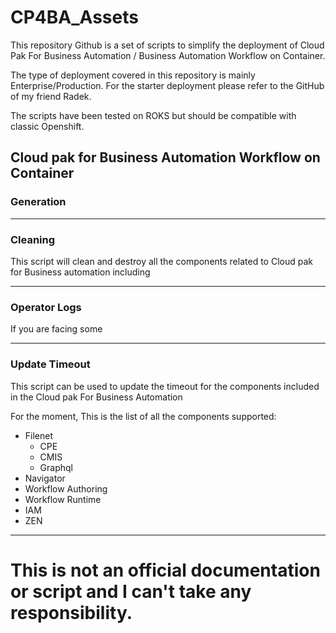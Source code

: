
# CP4BA_Assets

This repository Github is a set of scripts to simplify the deployment of Cloud Pak For Business Automation / Business Automation Workflow on Container.

The type of deployment covered in this repository is mainly Enterprise/Production. 
For the starter deployment please refer to the GitHub of my friend Radek. 

The scripts have been tested on ROKS but should be compatible with classic Openshift.


## Cloud pak for Business Automation Workflow on Container


### Generation


***
### Cleaning

This script will clean and destroy all the components related to Cloud pak for Business automation including 

***
### Operator Logs



If you are facing some 

***

### Update Timeout 

This script can be used to update the timeout for the components included in the Cloud pak For Business Automation 

For the moment, This is the list of all the components supported: 

* Filenet
    - CPE
    - CMIS
    - Graphql
* Navigator
* Workflow Authoring
* Workflow Runtime
* IAM 
* ZEN

***

# This is not an official documentation or script and I can't take any responsibility. 
